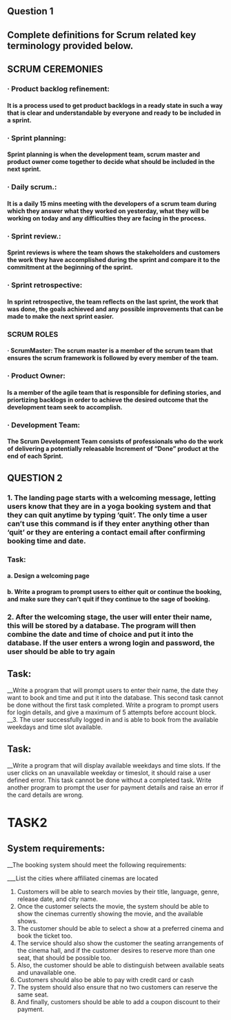 
## Question 1
## Complete definitions for Scrum related key terminology provided below.


## SCRUM CEREMONIES


### · Product backlog refinement:
#### It is a process used to get product backlogs in a ready state in such a way that is clear and understandable by everyone and ready to be included in a sprint.

### · Sprint planning:
#### Sprint planning is when the development team, scrum master and product owner come together to decide what should be included in the next sprint.

### · Daily scrum.:
#### It is a daily 15 mins meeting with the developers of a scrum team during which they answer what they worked on yesterday, what they will be working on today and any difficulties they are facing in the process.


### · Sprint review.:
#### Sprint reviews is where the team  shows the stakeholders and customers the work they have accomplished during the sprint and compare it to the commitment at the beginning of the sprint.

### · Sprint retrospective:

#### In sprint retrospective, the team reflects on the last sprint, the work that was done, the goals achieved and any possible improvements that can be made to make the next sprint easier.


### SCRUM ROLES
#### · ScrumMaster: The scrum master is a member of the scrum team that ensures the scrum framework is followed by every member of the team.


### · Product Owner: 
#### Is a member of the agile team that is responsible for defining stories, and priortizing backlogs in order to achieve the desired outcome that the development team seek to accomplish.


### · Development Team:
#### The Scrum Development Team consists of professionals who do the work of delivering a potentially releasable Increment of “Done” product at the end of each Sprint.


## QUESTION 2

### 1. The landing page starts with a welcoming message, letting users know that they are in a yoga booking system and that they can quit anytime by typing ‘quit’. The only time a user can’t use this command is if they enter anything  other than ‘quit’ or they are entering a contact email after confirming booking time and date.

### Task:
#### a. Design a welcoming page
#### b. Write a program to prompt users to either quit or continue the booking, and make sure they can’t quit if they continue to the sage of booking.
 
### 2. After the welcoming stage, the user will enter their name, this will be stored by a database. The program will then combine the date and time of choice and put it into the database. If the user enters a wrong login and password, the user should be able to try again
## Task:
__Write a program that will prompt users to enter their name, the date they want to book and time and put it into the database. 
This second task cannot be done without the first task completed. Write a program to prompt users for login details, and give a maximum of 5 attempts before account block.
__3. The user successfully logged in and is able to book from the available weekdays and time slot available.
 
## Task:
__Write a program that will display available weekdays and time slots. If the user clicks on an unavailable weekday or timeslot, it should raise a user defined error.
This task cannot be done without a completed task. Write another program to prompt the user for payment details and raise an error if the card details are wrong.






# TASK2 

## System requirements:

__The booking system should meet the following requirements:


___List the cities where affiliated cinemas are located
1. Customers will be able to search movies by their title, language, genre, release date, and city name.
2. Once the customer selects the movie, the system should be able to show the cinemas currently showing the movie, and the available shows.
3. The customer should be able to select a show at a preferred cinema and book the ticket too.
4. The service should also show the customer the seating arrangements of the cinema hall, and if the customer desires to reserve more than one seat, that should be possible too.
5. Also, the customer should be able to distinguish between available seats and unavailable one.
6. Customers should also be able to pay with credit card or cash
7. The system should also ensure that no two customers can reserve the same seat.
8. And finally, customers should be able to add a coupon discount to their payment.




